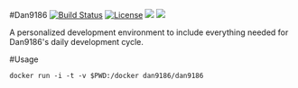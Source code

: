 #Dan9186
[![Build Status](https://travis-ci.org/dan9186/docker-dan9186.svg?branch=master)](https://travis-ci.org/dan9186/docker-dan9186) [![License](http://img.shields.io/:license-mit-green.svg)](http://dan9186.mit-license.org) [![](https://images.microbadger.com/badges/version/dan9186/dan9186.svg)](https://microbadger.com/images/dan9186/dan9186) [![](https://images.microbadger.com/badges/image/dan9186/dan9186.svg)](https://microbadger.com/images/dan9186/dan9186)

A personalized development environment to include everything needed for Dan9186's daily development cycle.

#Usage
```
docker run -i -t -v $PWD:/docker dan9186/dan9186
```
